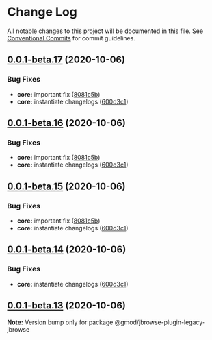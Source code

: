 # Change Log

All notable changes to this project will be documented in this file.
See [Conventional Commits](https://conventionalcommits.org) for commit guidelines.

## [0.0.1-beta.17](https://github.com/GMOD/jbrowse-components/compare/@gmod/jbrowse-plugin-legacy-jbrowse@0.0.1-beta.12...@gmod/jbrowse-plugin-legacy-jbrowse@0.0.1-beta.17) (2020-10-06)

### Bug Fixes

- **core:** important fix ([8081c5b](https://github.com/GMOD/jbrowse-components/commit/8081c5b755b0a40df227b5ec7cc884dac78be140))
- **core:** instantiate changelogs ([600d3c1](https://github.com/GMOD/jbrowse-components/commit/600d3c1ae698fd1faa483b7320b67611f7dfdf70))

## [0.0.1-beta.16](https://github.com/GMOD/jbrowse-components/compare/@gmod/jbrowse-plugin-legacy-jbrowse@0.0.1-beta.12...@gmod/jbrowse-plugin-legacy-jbrowse@0.0.1-beta.16) (2020-10-06)

### Bug Fixes

- **core:** important fix ([8081c5b](https://github.com/GMOD/jbrowse-components/commit/8081c5b755b0a40df227b5ec7cc884dac78be140))
- **core:** instantiate changelogs ([600d3c1](https://github.com/GMOD/jbrowse-components/commit/600d3c1ae698fd1faa483b7320b67611f7dfdf70))

## [0.0.1-beta.15](https://github.com/GMOD/jbrowse-components/compare/@gmod/jbrowse-plugin-legacy-jbrowse@0.0.1-beta.12...@gmod/jbrowse-plugin-legacy-jbrowse@0.0.1-beta.15) (2020-10-06)

### Bug Fixes

- **core:** important fix ([8081c5b](https://github.com/GMOD/jbrowse-components/commit/8081c5b755b0a40df227b5ec7cc884dac78be140))
- **core:** instantiate changelogs ([600d3c1](https://github.com/GMOD/jbrowse-components/commit/600d3c1ae698fd1faa483b7320b67611f7dfdf70))

## [0.0.1-beta.14](https://github.com/GMOD/jbrowse-components/compare/@gmod/jbrowse-plugin-legacy-jbrowse@0.0.1-beta.12...@gmod/jbrowse-plugin-legacy-jbrowse@0.0.1-beta.14) (2020-10-06)

### Bug Fixes

- **core:** instantiate changelogs ([600d3c1](https://github.com/GMOD/jbrowse-components/commit/600d3c1ae698fd1faa483b7320b67611f7dfdf70))

## [0.0.1-beta.13](https://github.com/GMOD/jbrowse-components/compare/@gmod/jbrowse-plugin-legacy-jbrowse@0.0.1-beta.12...@gmod/jbrowse-plugin-legacy-jbrowse@0.0.1-beta.13) (2020-10-06)

**Note:** Version bump only for package @gmod/jbrowse-plugin-legacy-jbrowse
